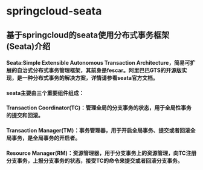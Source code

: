 # springcloud-seata
## 基于springcloud的seata使用分布式事务框架(Seata)介绍

#### Seata:Simple Extensible Autonomous Transaction Architecture，简易可扩展的自治式分布式事务管理框架，其前身是fescar。阿里巴巴GTS的开源版实现，是一种分布式事务的解决方案，详情请参看seata官方文档。
#### seata主要由三个重要组件组成：
#### Transaction Coordinator(TC)：管理全局的分支事务的状态，用于全局性事务的提交和回滚。
#### Transaction Manager(TM)：事务管理器，用于开启全局事务、提交或者回滚全局事务，是全局事务的开启者。
#### Resource Manager(RM)：资源管理器，用于分支事务上的资源管理，向TC注册分支事务，上报分支事务的状态，接受TC的命令来提交或者回滚分支事务。



